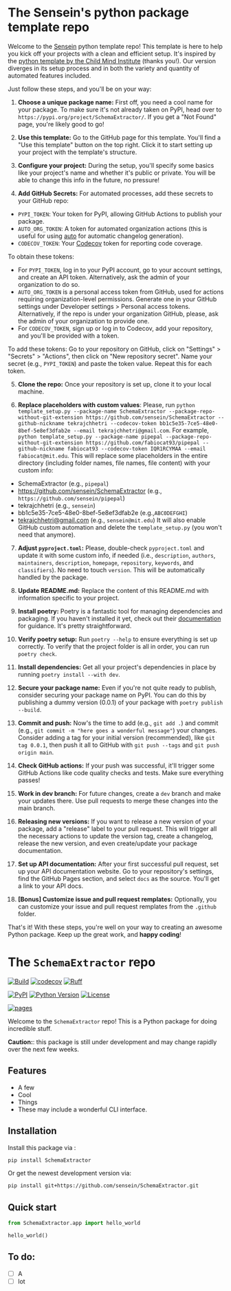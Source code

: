 # The Sensein's python package template repo

Welcome to the [Sensein](https://sensein.group/) python template repo! 
This template is here to help you kick off your projects with a clean and efficient setup. 
It's inspired by the [python template by the Child Mind Institute](https://github.com/childmindresearch/template-python-repository) (thanks you!). Our version diverges in its setup process and in both the variety and quantity of automated features included.

Just follow these steps, and you'll be on your way:
1. **Choose a unique package name:** First off, you need a cool name for your package. To make sure it's not already taken on PyPI, head over to `https://pypi.org/project/SchemaExtractor/`. If you get a "Not Found" page, you're likely good to go!

2. **Use this template:** Go to the GitHub page for this template. You'll find a "Use this template" button on the top right. Click it to start setting up your project with the template's structure.

3. **Configure your project:** During the setup, you'll specify some basics like your project's name and whether it's public or private. You will be able to change this info in the future, no pressure!

4. **Add GitHub Secrets:** For automated processes, add these secrets to your GitHub repo:

- `PYPI_TOKEN`: Your token for PyPI, allowing GitHub Actions to publish your package.
- `AUTO_ORG_TOKEN`: A token for automated organization actions (this is useful for using [auto](https://github.com/intuit/auto) for automatic changelog generation).
- `CODECOV_TOKEN`: Your [Codecov](https://about.codecov.io/) token for reporting code coverage.

To obtain these tokens:
- For `PYPI_TOKEN`, log in to your PyPI account, go to your account settings, and create an API token. Alternatively, ask the admin of your organization to do so.
- `AUTO_ORG_TOKEN` is a personal access token from GitHub, used for actions requiring organization-level permissions. Generate one in your GitHub settings under Developer settings > Personal access tokens. Alternatively, if the repo is under your organization GitHub, please, ask the admin of your organization to provide one.
- For `CODECOV_TOKEN`, sign up or log in to Codecov, add your repository, and you'll be provided with a token.

To add these tokens:
Go to your repository on GitHub, click on "Settings" > "Secrets" > "Actions", then click on "New repository secret". Name your secret (e.g., `PYPI_TOKEN`) and paste the token value. Repeat this for each token.

5. **Clone the repo:** Once your repository is set up, clone it to your local machine.

6. **Replace placeholders with custom values**: Please, run `python template_setup.py --package-name SchemaExtractor --package-repo-without-git-extension https://github.com/sensein/SchemaExtractor --github-nickname tekrajchhetri --codecov-token bb1c5e35-7ce5-48e0-8bef-5e8ef3dfab2e --email tekrajchhetri@gmail.com`. 
For example, `python template_setup.py --package-name pipepal --package-repo-without-git-extension https://github.com/fabiocat93/pipepal --github-nickname fabiocat93 --codecov-token IQR1RCYMAA --email fabiocat@mit.edu`. This will replace some placeholders in the entire directory (including folder names, file names, file content) with your custom info:
- SchemaExtractor (e.g., `pipepal`)
- https://github.com/sensein/SchemaExtractor (e.g., `https://github.com/sensein/pipepal`)
- tekrajchhetri (e.g., `sensein`)
- bb1c5e35-7ce5-48e0-8bef-5e8ef3dfab2e (e.g.,`ABC0DEFGHI`)
- tekrajchhetri@gmail.com (e.g., `sensein@mit.edu`)
It will also enable GitHub custom automation and delete the `template_setup.py` (you won't need that anymore).

7. **Adjust `pyproject.toml`:** Please, double-check `pyproject.toml` and update it with some custom info, if needed (i.e., `description`, `authors`, `maintainers`, `description`, `homepage`, `repository`, `keywords`, and `classifiers`). No need to touch `version`. This will be automatically handled by the package.

8. **Update README.md:** Replace the content of this README.md with information specific to your project.

9. **Install poetry:** Poetry is a fantastic tool for managing dependencies and packaging. If you haven't installed it yet, check out their [documentation](https://python-poetry.org/docs/) for guidance. It's pretty straightforward.

10. **Verify poetry setup:** Run `poetry --help` to ensure everything is set up correctly. To verify that the project folder is all in order, you can run `poetry check`.

11. **Install dependencies:** Get all your project's dependencies in place by running `poetry install --with dev`.

12. **Secure your package name:** Even if you're not quite ready to publish, consider securing your package name on PyPI. You can do this by publishing a dummy version (0.0.1) of your package with `poetry publish --build`.

13. **Commit and push:** Now's the time to add (e.g., `git add .`) and commit (e.g., `git commit -m "here goes a wonderful message"`) your changes. Consider adding a tag for your initial version (recommended), like `git tag 0.0.1`, then push it all to GitHub with `git push --tags` and `git push origin main`.

14. **Check GitHub actions:** If your push was successful, it'll trigger some GitHub Actions like code quality checks and tests. Make sure everything passes!

15. **Work in dev branch:** For future changes, create a `dev` branch and make your updates there. Use pull requests to merge these changes into the main branch.

16. **Releasing new versions:** If you want to release a new version of your package, add a "release" label to your pull request. This will trigger all the necessary actions to update the version tag, create a changelog, release the new version, and even create/update your package documentation.

17. **Set up API documentation:** After your first successful pull request, set up your API documentation website. Go to your repository's settings, find the GitHub Pages section, and select `docs` as the source. You'll get a link to your API docs.

18. **[Bonus] Customize issue and pull request remplates:** Optionally, you can customize your issue and pull request remplates from the `.github` folder.

That's it! With these steps, you're well on your way to creating an awesome Python package. Keep up the great work, and **happy coding**!


# The ```SchemaExtractor``` repo

[![Build](https://github.com/sensein/SchemaExtractor/actions/workflows/test.yaml/badge.svg?branch=main)](https://github.com/sensein/SchemaExtractor/actions/workflows/test.yaml?query=branch%3Amain)
[![codecov](https://codecov.io/gh/tekrajchhetri/SchemaExtractor/branch/main/graph/badge.svg?token=bb1c5e35-7ce5-48e0-8bef-5e8ef3dfab2e)](https://codecov.io/gh/tekrajchhetri/SchemaExtractor)
[![Ruff](https://img.shields.io/endpoint?url=https://raw.githubusercontent.com/astral-sh/ruff/main/assets/badge/v2.json)](https://github.com/astral-sh/ruff)

[![PyPI](https://img.shields.io/pypi/v/SchemaExtractor.svg)](https://pypi.org/project/SchemaExtractor/)
[![Python Version](https://img.shields.io/pypi/pyversions/SchemaExtractor)](https://pypi.org/project/SchemaExtractor)
[![License](https://img.shields.io/pypi/l/SchemaExtractor)](https://opensource.org/licenses/Apache-2.0)

[![pages](https://img.shields.io/badge/api-docs-blue)](https://tekrajchhetri.github.io/SchemaExtractor)

Welcome to the ```SchemaExtractor``` repo! This is a Python package for doing incredible stuff.

**Caution:**: this package is still under development and may change rapidly over the next few weeks.

## Features
- A few
- Cool
- Things
- These may include a wonderful CLI interface.

## Installation
Install this package via :

```sh
pip install SchemaExtractor
```

Or get the newest development version via:

```sh
pip install git+https://github.com/sensein/SchemaExtractor.git
```

## Quick start
```Python
from SchemaExtractor.app import hello_world

hello_world()
```

## To do:
- [ ] A
- [ ] lot
